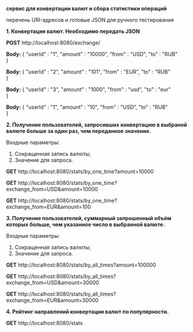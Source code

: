 **сервис для конвертации валют и сбора статистики операций**

перечень URI-адресов и готовые JSON для ручного тестирования

**1. Конвертация валют. Необходимо передать JSON**

**POST** http://localhost:8080/exchange/

**Body:**
{
    "userId" : "1",
    "amount" : "10000",
    "from" : "USD",
    "to" : "RUB"    
}

**Body:**
{
    "userId" : "2",
    "amount" : "101",
    "from" : "EUR",
    "to" : "RUB"    
}

**Body:**
{
    "userId" : "3",
    "amount" : "1000",
    "from" : "usd",
    "to" : "eur"    
}

**Body:**
{
    "userId" : "1",
    "amount" : "10",
    "from" : "USD",
    "to" : "RUB"    
}

**2. Получение пользователей, запросивших конвертацию в выбраной валюте больше за один раз, чем переданное значение.** 

Входные параметры: 

1. Сокращенная запись валюты;
2. Значение для запроса.
 
**GET** http://localhost:8080/stats/by_one_time?amount=10000

**GET** http://localhost:8080/stats/by_one_time?exchange_from=USD&amount=10000

**GET** http://localhost:8080/stats/by_one_time?exchange_from=EUR&amount=100

 **3. Получение пользователей, суммарный запрошенный объём которых больше, чем указанное число в выбранной валюте.**
 
 Входные параметры:
 
 1. Сокращенная запись валюты;
 2. Значение для запроса.
 
 **GET** http://localhost:8080/stats/by_all_times?amount=100000
 
 **GET** http://localhost:8080/stats/by_all_times?exchange_from=USD&amount=30000
 
 **GET** http://localhost:8080/stats/by_all_times?exchange_from=EUR&amount=30000
 
 **4. Рейтинг направлений конвертации валют по популярности.**
 
 **GET** http://localhost:8080/stats
 
